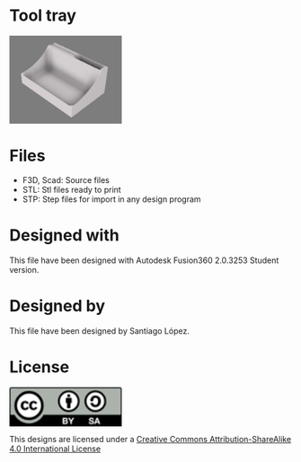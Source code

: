 # Tool tray
<img src="tool.tray.png" width="200" align = "center">

# Files
* F3D, Scad: Source files
* STL: Stl files ready to print
* STP: Step files for import in any design program

# Designed with
This file have been designed with Autodesk Fusion360 2.0.3253 Student version.

# Designed by
This file have been designed by Santiago López.
# License
<img src="../by-sa.png" width="200" align = "center">

This designs are licensed under a [Creative Commons Attribution-ShareAlike 4.0 International License](http://creativecommons.org/licenses/by-sa/4.0/)
